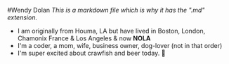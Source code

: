 #Wendy Dolan
*This is a markdown file which is why it has the ".md" extension.*
* I am originally from Houma, LA but have lived in Boston, London, Chamonix France & Los Angeles & now **NOLA**
* I'm a coder, a mom, wife, business owner, dog-lover (not in that order)
* I'm super excited about crawfish and beer today. :beers:

